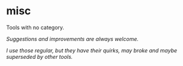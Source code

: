 
# misc

Tools with no category.








*Suggestions and improvements are always welcome.*

*I use those regular, but they have their quirks, may broke and maybe superseded by other tools.*
